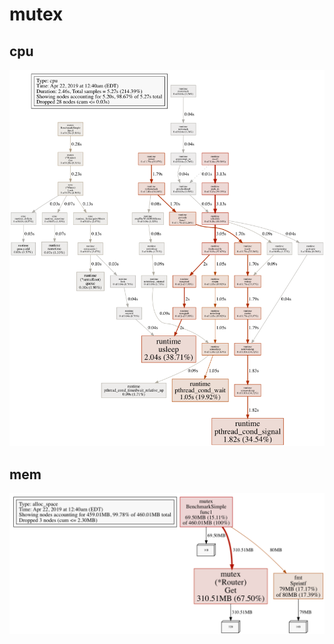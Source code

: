 # mutex

## cpu

<p align="center"><img src="cpu.png"/></p>

## mem

<p align="center"><img src="mem.png"/></p>
